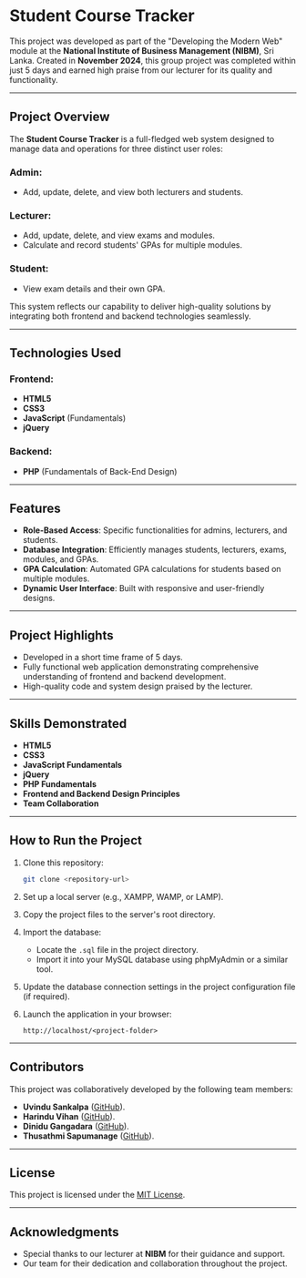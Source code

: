 # Student Course Tracker

This project was developed as part of the "Developing the Modern Web" module at the **National Institute of Business Management (NIBM)**, Sri Lanka. Created in **November 2024**, this group project was completed within just 5 days and earned high praise from our lecturer for its quality and functionality.

---

## Project Overview

The **Student Course Tracker** is a full-fledged web system designed to manage data and operations for three distinct user roles:

### Admin:

- Add, update, delete, and view both lecturers and students.

### Lecturer:

- Add, update, delete, and view exams and modules.
- Calculate and record students' GPAs for multiple modules.

### Student:

- View exam details and their own GPA.

This system reflects our capability to deliver high-quality solutions by integrating both frontend and backend technologies seamlessly.

---

## Technologies Used

### Frontend:

- **HTML5**
- **CSS3**
- **JavaScript** (Fundamentals)
- **jQuery**

### Backend:

- **PHP** (Fundamentals of Back-End Design)

---

## Features

- **Role-Based Access**: Specific functionalities for admins, lecturers, and students.
- **Database Integration**: Efficiently manages students, lecturers, exams, modules, and GPAs.
- **GPA Calculation**: Automated GPA calculations for students based on multiple modules.
- **Dynamic User Interface**: Built with responsive and user-friendly designs.

---

## Project Highlights

- Developed in a short time frame of 5 days.
- Fully functional web application demonstrating comprehensive understanding of frontend and backend development.
- High-quality code and system design praised by the lecturer.

---

## Skills Demonstrated

- **HTML5**
- **CSS3**
- **JavaScript Fundamentals**
- **jQuery**
- **PHP Fundamentals**
- **Frontend and Backend Design Principles**
- **Team Collaboration**

---

## How to Run the Project

1. Clone this repository:
    
    ```bash
    git clone <repository-url>
    ```
    
2. Set up a local server (e.g., XAMPP, WAMP, or LAMP).
    
3. Copy the project files to the server's root directory.
    
4. Import the database:
    
    - Locate the `.sql` file in the project directory.
    - Import it into your MySQL database using phpMyAdmin or a similar tool.
5. Update the database connection settings in the project configuration file (if required).
    
6. Launch the application in your browser:
    
    ```
    http://localhost/<project-folder>
    ```
    

---

## Contributors

This project was collaboratively developed by the following team members:

- **Uvindu Sankalpa** ([GitHub](https://github.com/uvindusl)).
- **Harindu Vihan** ([GitHub](https://github.com/HarinduVihan)).
- **Dinidu Gangadara** ([GitHub](https://github.com/mkdinindu)).
- **Thusathmi Sapumanage** ([GitHub](https://github.com/ThusathmiSapumanage)).

---

## License

This project is licensed under the [MIT License](LICENSE).

---

## Acknowledgments

- Special thanks to our lecturer at **NIBM** for their guidance and support.
- Our team for their dedication and collaboration throughout the project.
